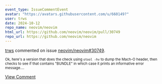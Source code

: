 ```yaml
---
event_type: IssueCommentEvent
avatar: "https://avatars.githubusercontent.com/u/660149?"
user: trws
date: 2024-10-12
repo_name: neovim/neovim
html_url: https://github.com/neovim/neovim/pull/30749
repo_url: https://github.com/neovim/neovim
---
```


<a href='https://github.com/trws' target='_blank'>trws</a> commented on issue <a href='https://github.com/neovim/neovim/pull/30749' target='_blank'>neovim/neovim#30749</a>.

<small>Ok, here's a version that does the check using `otool -hv` to dump the Mach-O header, then checks to see if that contains "BUNDLE" in which case it prints an informative error message....</small>

<a href='https://github.com/neovim/neovim/pull/30749' target='_blank'>View Comment</a>